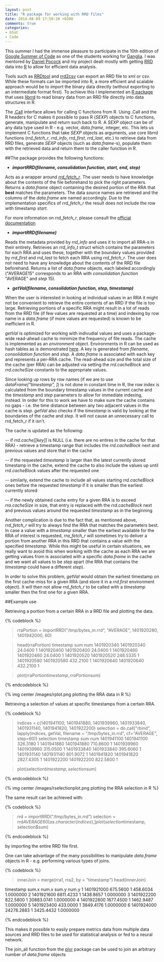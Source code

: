 ```yaml
---
layout: post
title: "R package for working with RRD files"
date: 2014-08-09 17:50:28 +0200
comments: true
categories:
- GSoC
- Code
---
```


This summer I had the immense pleasure to participate in the 10th edition of [Google Summer of Code](https://www.google-melange.com/gsoc/homepage/google/gsoc2014) as one of the students working for [Ganglia](http://ganglia.sourceforge.net/). 
I was mentored by [Daniel Pocock](http://danielpocock.com/) and my project dealt mostly with getting [RRD](http://en.wikipedia.org/wiki/RRDtool) data into [R](http://www.r-project.org/) to allow for efficient data analysis.

Tools such as [RRDtool](http://oss.oetiker.ch/rrdtool/) and [rrd2csv](https://code.google.com/p/rrd2csv/) can export an RRD file to xml or csv. 
While these formats can be imported into R, a more efficient and scalable approach would be to import the binary data directly (without exporting to an intermediate format first). 
To achieve this I implemented an [R package](https://github.com/pldimitrov/Rrd) that uses [librrd](http://oss.oetiker.ch/rrdtool/doc/librrd.en.html) to read  binary data from an RRD file directly into data structures in R.

The [.Call](http://www.biostat.jhsph.edu/~bcaffo/statcomp/files/dotCall.pdf) interface allows for calling C functions from R. 
Using .Call and the R headers for C makes it possible to pass R (_SEXP_) objects to C functions, generate, manipulate and return such back to R. 
A _SEXP_ object can be of any data type used in R - e.g. vector, _data.frame_, integer, etc.
This lets us implement C functions that take _SEXP_ objects as arguments, use core librrd functions (_rrd_fetch_r_, _rrd_info_, _rrd_first_, _rrd_last_, etc.) to retrieve data from RRD files, generate  _SEXP_ objects (such as _data.frame_-s), populate them with the retrieved data and return them to the caller function in R.


##The package provides the following functions:

- ***importRRD(filename, consolidation function, start, end, step)***

Acts as a wrapper around [_rrd_fetch_r_](https://github.com/oetiker/rrdtool-1.x/blob/master/src/rrd_fetch.c).
The user needs to have knowledge about the contents of the file beforehand to pick the right parameters.
Returns a _data.frame_ object containing the desired portion of the RRA that __best__ matches the parameters.
The data source names are retrieved and the columns of the _data.frame_ are named accordingly.
Due to the implementation specifics of _rrd_fetch_r_ the result does not include the row with timestamp _start_.


For more information on _rrd_fetch_r_, please consult the [official documentation](http://oss.oetiker.ch/rrdtool/doc/rrdfetch.en.html)



- ***importRRD(filename)***

Reads the metadata provided by _rrd_info_ and uses it to import all RRA-s in their entirety.
Retrieves an _rrd_info_t_ struct which contains the parameters for each RRA and uses these, together with the boundary values provided by _rrd_first_ and _rrd_last_ to fetch each RRA using _rrd_fetch_r_.
The user does not need to have any knowledge about the contents of the RRD file beforehand.
Returns a list of _data.frame_ objects, each labeled accordingly ("AVERAGE15" corresponds to an RRA with _consolidation function_ "AVERAGE" and _step_ 15).


- ***getVal(filename, consolidation function, step, timestamp)***

When the user is interested in looking at individual values in an RRA it might not be convenient to retrieve the entire contents of an RRD if the file is too large.
Retrieving portions of a specific RRA might result in a lot of reads from the RRD file (if few values are requested at a time) and indexing by row name in a _data.frame_ (if more values are requested) is known to be inefficient in R.


_getVal_ is optimized for working with indivudial values and uses a package-wide read-ahead cache to minimize the frequency of file reads.
The cache is implemented as an _environment_ object.
Environments in R can be used as hash tables as is demonstrated [here](http://broadcast.oreilly.com/2010/03/lookup-performance-in-r.html).
A key is generated from  _filename_, _consolidation function_ and _step_.
A _data.frame_ is associated with each key and represents a per-RRA cache.
The read-ahead size and the total size of the cache (per RRA) can be adjusted via setting the _rrd.cacheBlock_ and _rrd.cacheSize_ constants to the appropriate values.


Since looking up rows by row names (if we are to use _dataFrame["timestamp", ]_) is not done in constant time in R, the row index is calculated from the boundary timestamp values in the current cache and the _timestamp_ and _step_ parameters to allow for immediate indexing, instead.
In order for this to work we have to make sure the cache contains no gaps - i.e. the time distance between any two adjacent values in the cache is _step_.
_getVal_ also checks if the _timestamp_ is valid by looking at the boundaries of the cache and _step_. It will not cause an unnecessary call to rrd_fetch_r if it isn't.


The cache is updated as the following:

-- if _rrd.cache[[key]]_ is NULL (i.e. there are no entires in the cache for that RRA) - retrieve a timestamp range that includes the _rrd.cacheBlock_ next and previous values and store that in the cache

-- if the requested _timestamp_ is larger than the latest currently stored timestamp in the cache, extend the cache to also include the values up until _rrd.cacheBlock_ values after the requested one

-- similarly, extend the cache to include all values starting _rrd.cacheBlock_ ones before the requested _timestamp_ if it is smaller than the earliest currently stored

-- if the newly obtained cache entry for a given RRA is to exceed _rra.cacheSize_ in size, that entry is replaced with the  _rrd.cacheBlock_ next and previous values around the requested _timestamp_ as in the beginning

Another complication is due to the fact that, as mentioned above, _rrd_fetch_r_ will try to always find the RRA that matches the parameters best.
In case a value with a _timestamp_ smaller than the earliest available for the RRA of interest is requested, _rra_fetch_r_ will sometimes try to deliver a portion from another RRA in this RRD that contains a value with the specified _timestamp_. 
While this might be useful in certain situations, we really want to avoid this when working with the cache as each RRA we are getting values from is associated with a specific _data.frame_ in the cache and we want all values to be _step_ apart (the RRA that contains the _timestamp_ could have a different _step_).

In order to solve this problem, _getVal_ would obtain the earliest timestamp on the first cache-miss for a given RRA (and store it in a _rrd.first_ environment object). It will then not allow _rrd_fetch_r_ to be called with a _timestamp_ smaller then the first one for a given RRA.



##Example use

Retrieving a portion from a certain RRA in a RRD file and plotting the data.

{% codeblock %}

> rraPortion = importRRD("/tmp/bytes_in.rrd", "AVERAGE", 1401920280, 1401942000, 60)

> head(rraPortion)
            timestamp      sum num
1401920340 1401920340  24.0400   1
1401920400 1401920400  24.0400   1
1401920460 1401920460  24.0400   1
1401920520 1401920520 248.5335   1
1401920580 1401920580 432.2100   1
1401920640 1401920640 432.2100   1

> plot(rraPortion$timestamp, rraPortion$sum)

{% endcodeblock %}



{% img center /images/rplot.png plotting the RRA data in R %}


Retrieving a selection of values at specific timestamps from a certain RRA.

{% codeblock %}
> indices = c(1401941100, 1401941880, 1401939960, 1401933840, 1401931140, 1401941820, 1401922200)
> selection = do.call("rbind", lapply(indices, getVal, filename = "/tmp/bytes_in.rrd", cf="AVERAGE", step=60))
> selection
            timestamp       sum num
1401941100 1401941100  326.3180   1
1401941880 1401941880  710.8600   1
1401939960 1401939960  315.0500   1
1401933840 1401933840  395.6060   1
1401931140 1401931140  801.9072   1
1401941820 1401941820 2827.4305   1
1401922200 1401922200  822.5800   1

> plot(selection$timestamp, selection$sum)

{% endcodeblock %}

{% img center /images/rselectionplot.png plotting the RRA selection in R %}

The same result can be achieved with:


{% codeblock  %}
> rrd = importRRD("/tmp/bytes_in.rrd")
> selection = rrd$AVERAGE60[as.character(indices), ]
> plot(selection$timestamp, selection$sum)

{% endcodeblock %}

by importing the entire RRD file first.


One can take advantage of the many possibilities to manipulate _data.frame_ objects in R - e.g. performing various types of joins.

{% codeblock %}
> innerJoin = merge(rra1, rra2, by = "timestamp")
> head(innerJoin)

   timestamp       sum.x num.x       sum.y     num.y
1 1401921000    675.5600     1    458.6034 1.0000000
2 1401921600   6811.4233     1   1438.8657 1.0000000
3 1401922200    822.5800     1  30883.0741 1.0000000
4 1401922800   1677.4500     1   1462.9487 1.0000000
5 1401923400    433.0000     1   3849.4176 1.0000000
6 1401924000  24278.2883     1   3425.4432 1.0000000


{% endcodeblock %}

This makes it possible to easily prepare metrics data from multiple data sources and RRD files to be used for statistical analysis or fed to a neural network.

The join_all function from the [plyr](http://i.imgur.com/3ViWYSh.jpg) package can be used to join an arbitrary number of _data.frame_ objects

